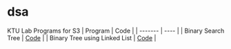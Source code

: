 # dsa

KTU Lab Programs for S3
| Program | Code |
| ------- | ---- |
| Binary Search Tree | [Code](https://github.com/sora-san45/dsa/blob/master/BST.c) |
| Binary Tree using Linked List | [Code](https://github.com/sora-san45/dsa/blob/master/binarytreeLL.c) |


